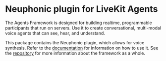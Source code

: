 <!--
SPDX-FileCopyrightText: 2024 LiveKit, Inc.

SPDX-License-Identifier: Apache-2.0
-->
# Neuphonic plugin for LiveKit Agents

The Agents Framework is designed for building realtime, programmable
participants that run on servers. Use it to create conversational, multi-modal
voice agents that can see, hear, and understand.

This package contains the Neuphonic plugin, which allows for voice synthesis.
Refer to the [documentation](https://docs.livekit.io/agents/overview/) for
information on how to use it.
See the [repository](https://github.com/livekit/agents-js) for more information
about the framework as a whole.
